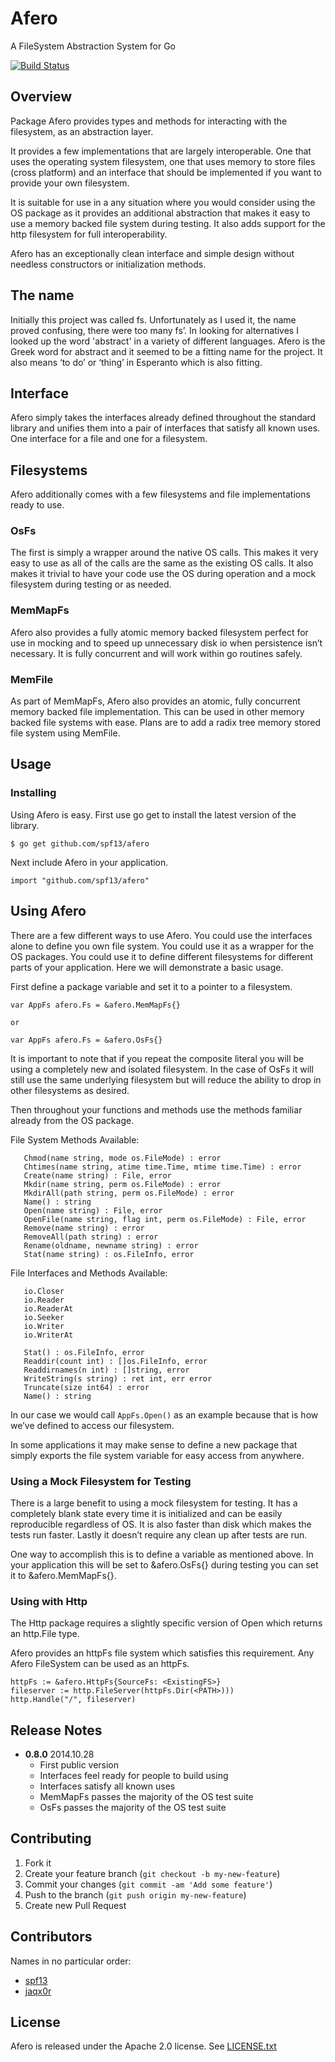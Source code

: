 # Afero

A FileSystem Abstraction System for Go

[![Build Status](https://travis-ci.org/spf13/afero.png)](https://travis-ci.org/spf13/afero)

## Overview

Package Afero provides types and methods for interacting with the filesystem,
as an abstraction layer.

It provides a few implementations that are largely interoperable. One that
uses the operating system filesystem, one that uses memory to store files
(cross platform) and an interface that should be implemented if you want to
provide your own filesystem.

It is suitable for use in a any situation where you would consider using
the OS package as it provides an additional abstraction that makes it
easy to use a memory backed file system during testing. It also adds
support for the http filesystem for full interoperability.

Afero has an exceptionally clean interface and simple design without needless
constructors or initialization methods.

## The name

Initially this project was called fs. Unfortunately as I used it, the
name proved confusing, there were too many fs’. In looking for
alternatives I looked up the word 'abstract' in a variety of different
languages. Afero is the Greek word for abstract and it seemed to be a
fitting name for the project. It also means ‘to do’ or ‘thing’ in
Esperanto which is also fitting.

## Interface

Afero simply takes the interfaces already defined throughout the standard
library and unifies them into a pair of interfaces that satisfy all
known uses. One interface for a file and one for a filesystem.

## Filesystems

Afero additionally comes with a few filesystems and file implementations
ready to use.

### OsFs

The first is simply a wrapper around the native OS calls. This makes it
very easy to use as all of the calls are the same as the existing OS
calls. It also makes it trivial to have your code use the OS during
operation and a mock filesystem during testing or as needed.

### MemMapFs

Afero also provides a fully atomic memory backed filesystem perfect for use in
mocking and to speed up unnecessary disk io when persistence isn’t
necessary. It is fully concurrent and will work within go routines
safely.

### MemFile

As part of MemMapFs, Afero also provides an atomic, fully concurrent memory
backed file implementation. This can be used in other memory backed file
systems with ease. Plans are to add a radix tree memory stored file
system using MemFile. 

## Usage


### Installing
Using Afero is easy. First use go get to install the latest version
of the library.

    $ go get github.com/spf13/afero

Next include Afero in your application.

    import "github.com/spf13/afero"

## Using Afero

There are a few different ways to use Afero. You could use the
interfaces alone to define you own file system. You could use it as a
wrapper for the OS packages. You could use it to define different
filesystems for different parts of your application. Here we will
demonstrate a basic usage.

First define a package variable and set it to a pointer to a filesystem.

    var AppFs afero.Fs = &afero.MemMapFs{}

    or

    var AppFs afero.Fs = &afero.OsFs{}

It is important to note that if you repeat the composite literal you
will be using a completely new and isolated filesystem. In the case of
OsFs it will still use the same underlying filesystem but will reduce
the ability to drop in other filesystems as desired.

Then throughout your functions and methods use the methods familiar
already from the OS package.

File System Methods Available:

       Chmod(name string, mode os.FileMode) : error
       Chtimes(name string, atime time.Time, mtime time.Time) : error
       Create(name string) : File, error
       Mkdir(name string, perm os.FileMode) : error
       MkdirAll(path string, perm os.FileMode) : error
       Name() : string
       Open(name string) : File, error
       OpenFile(name string, flag int, perm os.FileMode) : File, error
       Remove(name string) : error
       RemoveAll(path string) : error
       Rename(oldname, newname string) : error
       Stat(name string) : os.FileInfo, error

File Interfaces and Methods Available:

       io.Closer
       io.Reader
       io.ReaderAt
       io.Seeker
       io.Writer
       io.WriterAt

       Stat() : os.FileInfo, error
       Readdir(count int) : []os.FileInfo, error
       Readdirnames(n int) : []string, error
       WriteString(s string) : ret int, err error
       Truncate(size int64) : error
       Name() : string

In our case we would call `AppFs.Open()` as an example because that is how we’ve defined to
access our filesystem.

In some applications it may make sense to define a new package that
simply exports the file system variable for easy access from anywhere.


### Using a Mock Filesystem for Testing

There is a large benefit to using a mock filesystem for testing. It has
a completely blank state every time it is initialized and can be easily
reproducible regardless of OS. It is also faster than disk which makes
the tests run faster. Lastly it doesn’t require any clean up after tests
are run.

One way to accomplish this is to define a variable as mentioned above.
In your application this will be set to &afero.OsFs{} during testing you
can set it to &afero.MemMapFs{}.

### Using with Http

The Http package requires a slightly specific version of Open which
returns an http.File type.

Afero provides an httpFs file system which satisfies this requirement.
Any Afero FileSystem can be used as an httpFs.

	httpFs := &afero.HttpFs{SourceFs: <ExistingFS>}
	fileserver := http.FileServer(httpFs.Dir(<PATH>)))
    http.Handle("/", fileserver)


## Release Notes
* **0.8.0** 2014.10.28
  * First public version
  * Interfaces feel ready for people to build using
  * Interfaces satisfy all known uses
  * MemMapFs passes the majority of the OS test suite
  * OsFs passes the majority of the OS test suite

## Contributing

1. Fork it
2. Create your feature branch (`git checkout -b my-new-feature`)
3. Commit your changes (`git commit -am 'Add some feature'`)
4. Push to the branch (`git push origin my-new-feature`)
5. Create new Pull Request

## Contributors

Names in no particular order:

* [spf13](https://github.com/spf13)
* [jaqx0r](https://github.com/jaqx0r)

## License

Afero is released under the Apache 2.0 license. See [LICENSE.txt](https://github.com/spf13/afero/blob/master/LICENSE.txt)
